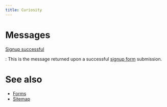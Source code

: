```yaml
---
title: Curiosity
---
```


# Messages

[Signup successful](/messages/signup)

:   This is the message returned upon a successful [signup form](/forms/signup)
    submission.

# See also

- [Forms](/documentation/forms)
- [Sitemap](/documentation/sitemap)
